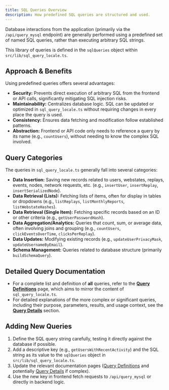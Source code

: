 ```yaml
---
title: SQL Queries Overview
description: How predefined SQL queries are structured and used.
---
```


Database interactions from the application (primarily via the `/api/query_mysql` endpoint) are generally performed using a predefined set of named SQL queries, rather than executing arbitrary SQL strings.

This library of queries is defined in the `sqlQueries` object within `src/lib/sql_query_locale.ts`.

## Approach & Benefits

Using predefined queries offers several advantages:

-   **Security:** Prevents direct execution of arbitrary SQL from the frontend or API calls, significantly mitigating SQL injection risks.
-   **Maintainability:** Centralizes database logic. SQL can be updated or optimized in `sql_query_locale.ts` without requiring changes in every place the query is used.
-   **Consistency:** Ensures data fetching and modification follow established patterns.
-   **Abstraction:** Frontend or API code only needs to reference a query by its name (e.g., `countUsers`), without needing to know the complex SQL involved.

## Query Categories

The queries in `sql_query_locale.ts` generally fall into several categories:

-   **Data Insertion:** Saving new records related to users, webstates, replays, events, nodes, network requests, etc. (e.g., `insertUser`, `insertReplay`, `insertSerializedNode`).
-   **Data Retrieval (Lists):** Fetching lists of items, often for display in tables or dropdowns (e.g., `listReplays`, `listMonthlyReports`, `listWebstateHashes`).
-   **Data Retrieval (Single Item):** Fetching specific records based on an ID or other criteria (e.g., `getUserPasswordHash`).
-   **Data Aggregation/Analytics:** Queries that count, sum, or average data, often involving joins and grouping (e.g., `countUsers`, `clickEventsOverTime`, `clicksPerReplay`).
-   **Data Updates:** Modifying existing records (e.g., `updateUserPrivacyMask`, `updateUsernameByEmail`).
-   **Schema Management:** Queries related to database structure (primarily `buildSchemaQuery`).

## Detailed Query Documentation

-   For a complete list and definition of **all** queries, refer to the **[Query Definitions](./query-definitions/)** page, which aims to mirror the content of `sql_query_locale.ts`.
-   For detailed explanations of the more complex or significant queries, including their purpose, parameters, results, and usage context, see the **[Query Details](./query-details/)** section.

## Adding New Queries

1.  Define the SQL query string carefully, testing it directly against the database if possible.
2.  Add a descriptive key (e.g., `getUsersWithRecentActivity`) and the SQL string as its value to the `sqlQueries` object in `src/lib/sql_query_locale.ts`.
3.  Update the relevant documentation pages ([Query Definitions](./query-definitions/) and potentially [Query Details](./query-details/) if complex).
4.  Use the new key in frontend fetch requests to `/api/query_mysql` or directly in backend logic. 